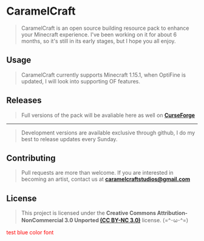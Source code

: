 # CaramelCraft

> CaramelCraft is an open source building resource pack to enhance your Minecraft experience. I've been working on it for about 6 months, so it's still in its early stages, but I hope you all enjoy.

## Usage

> CaramelCraft currently supports Minecraft 1.15.1, when OptiFine is updated, I will look into supporting OF features.

## Releases

> Full versions of the pack will be avaliable here as well on **[CurseForge](https://www.curseforge.com/minecraft/texture-packs/caramelcraft)**

---

> Development versions are available exclusive through github, I do my best to release updates every Sunday.

## Contributing

> Pull requests are more than welcome. If you are interested in becoming an artist, contact us at **<caramelcraftstudios@gmail.com>**

## License

> This project is licensed under the **Creative Commons Attribution-NonCommercial 3.0 Unported [(CC BY-NC 3.0)](https://creativecommons.org/licenses/by-nc/3.0/)** license.  (=^･ω･^=)

<font color='red'>test blue color font</font>

